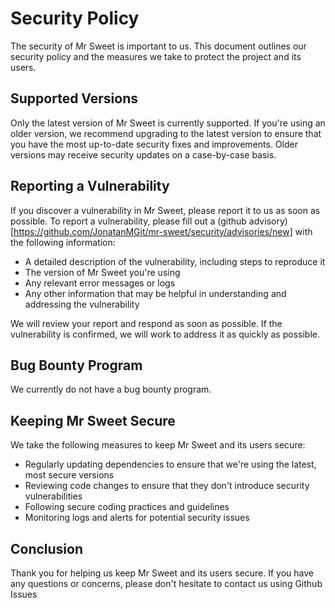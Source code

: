 # Security Policy

The security of Mr Sweet is important to us. This document outlines our security policy and the measures we take to protect the project and its users.

## Supported Versions

Only the latest version of Mr Sweet is currently supported. If you're using an older version, we recommend upgrading to the latest version to ensure that you have the most up-to-date security fixes and improvements. Older versions may receive security updates on a case-by-case basis.

## Reporting a Vulnerability

If you discover a vulnerability in Mr Sweet, please report it to us as soon as possible. To report a vulnerability, please fill out a (github advisory)[https://github.com/JonatanMGit/mr-sweet/security/advisories/new] with the following information:

- A detailed description of the vulnerability, including steps to reproduce it
- The version of Mr Sweet you're using
- Any relevant error messages or logs
- Any other information that may be helpful in understanding and addressing the vulnerability

We will review your report and respond as soon as possible. If the vulnerability is confirmed, we will work to address it as quickly as possible.

## Bug Bounty Program

We currently do not have a bug bounty program.

## Keeping Mr Sweet Secure

We take the following measures to keep Mr Sweet and its users secure:

- Regularly updating dependencies to ensure that we're using the latest, most secure versions
- Reviewing code changes to ensure that they don't introduce security vulnerabilities
- Following secure coding practices and guidelines
- Monitoring logs and alerts for potential security issues

## Conclusion

Thank you for helping us keep Mr Sweet and its users secure. If you have any questions or concerns, please don't hesitate to contact us using Github Issues
